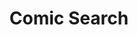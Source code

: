 ---
title: Comic Search
description: A Python web scrapping project used for person comic searching on ebay. (Under development)
layout: post
link: https://github.com/paceart1/ComicSearch
---